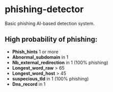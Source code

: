 # phishing-detector
Basic phishing AI-based detection system.

## High probability of phishing:

* **Phish_hints** 1 or more
* **Abnormal_subdomain** in 1
* **Nb_external_redirection** in 1 (100% phishing)
* **Longest_word_raw** > 65
* **Longest_word_host** > 45
* **suspecious_tld** in 1 (100% phishing)
* **Dns_record** in 1 
